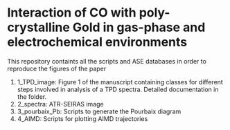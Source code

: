 # Interaction of CO with poly-crystalline Gold in gas-phase and electrochemical environments

This repository containts all the scripts and ASE databases in order to reproduce the figures of the paper

1. 1_TPD_image: Figure 1 of the manuscript containing classes for different steps involved in analysis of a TPD spectra. Detailed documentation in the folder.
2. 2_spectra: ATR-SEIRAS image
3. 3_pourbaix_Pb: Scripts to generate the Pourbaix diagram 
4. 4_AIMD: Scripts for plotting AIMD trajectories
